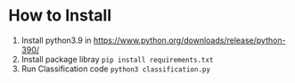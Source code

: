 # How to Install

1. Install python3.9 in https://www.python.org/downloads/release/python-390/
2. Install package libray `` pip install requirements.txt ``
3. Run Classification code `` python3 classification.py ``